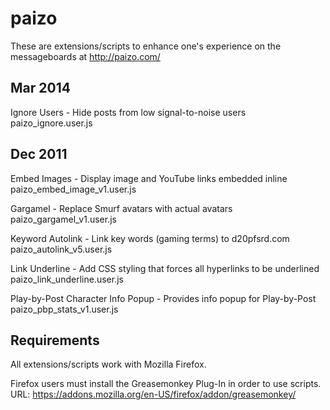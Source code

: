 # paizo
These are extensions/scripts to enhance one's experience on the
messageboards at http://paizo.com/

## Mar 2014
Ignore Users - Hide posts from low signal-to-noise users
    paizo_ignore.user.js

## Dec 2011
Embed Images - Display image and YouTube links embedded inline
    paizo_embed_image_v1.user.js

Gargamel - Replace Smurf avatars with actual avatars
    paizo_gargamel_v1.user.js

Keyword Autolink - Link key words (gaming terms) to d20pfsrd.com
    paizo_autolink_v5.user.js

Link Underline - Add CSS styling that forces all hyperlinks to be underlined
    paizo_link_underline.user.js

Play-by-Post Character Info Popup - Provides info popup for Play-by-Post
    paizo_pbp_stats_v1.user.js

## Requirements
All extensions/scripts work with Mozilla Firefox.

Firefox users must install the Greasemonkey Plug-In in order to use scripts.
URL: https://addons.mozilla.org/en-US/firefox/addon/greasemonkey/

